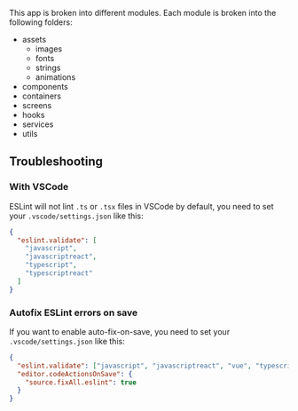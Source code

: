 This app is broken into different modules. Each module is broken into the following folders:
- assets
    - images
    - fonts
    - strings
    - animations
- components
- containers
- screens
- hooks
- services
- utils


## Troubleshooting

### With VSCode

ESLint will not lint `.ts` or `.tsx` files in VSCode by default, you need to set your `.vscode/settings.json` like this:

```json
{
  "eslint.validate": [
    "javascript",
    "javascriptreact",
    "typescript",
    "typescriptreact"
  ]
}
```

### Autofix ESLint errors on save

If you want to enable auto-fix-on-save, you need to set your `.vscode/settings.json` like this:

```json
{
  "eslint.validate": ["javascript", "javascriptreact", "vue", "typescript", "typescriptreact"],
  "editor.codeActionsOnSave": {
    "source.fixAll.eslint": true
  }
}
```
